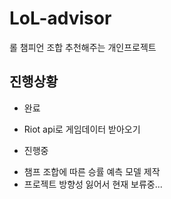 # LoL-advisor
롤 챔피언 조합 추천해주는 개인프로젝트

## 진행상황

- 완료
* Riot api로 게임데이터 받아오기

- 진행중
* 챔프 조합에 따른 승률 예측 모델 제작
* 프로젝트 방향성 잃어서 현재 보류중...
